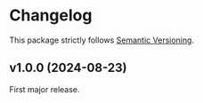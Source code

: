 
# Changelog

This package strictly follows [Semantic Versioning](https://semver.org).

## v1.0.0 (2024-08-23)

First major release.
